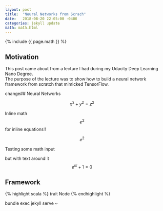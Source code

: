 ```yaml
---
layout: post
title:  "Neural Networks from Scrach"
date:   2018-08-20 22:05:00 -0400
categories: jekyll update
math: math.html
---
```


{% include {{ page.math }} %}

## Motivation

This post came about from a lecture I had during my Udacity Deep Learning Nano Degree.  
The purpose of the lecture was to show how to build a neural network framework from
scratch that mimicked TensorFlow.  

change## Neural Networks



$$ x^2 + y^2 = z^2 $$

Inline math $$ e^2 $$ for inline equations!!

$$ e^2 $$

Testing some math input

but with text around it $$ e^{i\pi} + 1 = 0 $$



## Framework

{% highlight scala %}
trait Node
{% endhighlight %}

bundle exec jekyll serve ~
